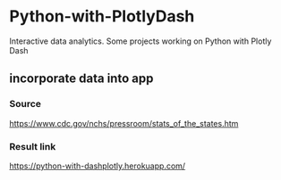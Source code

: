 # Python-with-PlotlyDash
Interactive data analytics. Some projects working on Python with Plotly Dash


## incorporate data into app
### Source 
https://www.cdc.gov/nchs/pressroom/stats_of_the_states.htm

### Result link
https://python-with-dashplotly.herokuapp.com/
